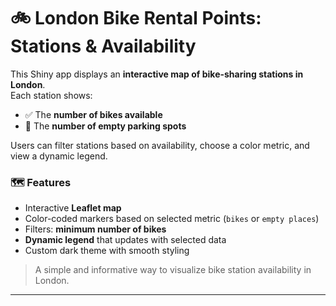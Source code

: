 # 🚲 London Bike Rental Points: Stations & Availability

This Shiny app displays an **interactive map of bike-sharing stations in London**.  
Each station shows:

- ✅ The **number of bikes available**
- 📍 The **number of empty parking spots**

Users can filter stations based on availability, choose a color metric, and view a dynamic legend.

### 🗺️ Features

- Interactive **Leaflet map**
- Color-coded markers based on selected metric (`bikes` or `empty places`)
- Filters: **minimum number of bikes**
- **Dynamic legend** that updates with selected data
- Custom dark theme with smooth styling

> A simple and informative way to visualize bike station availability in London.

---

